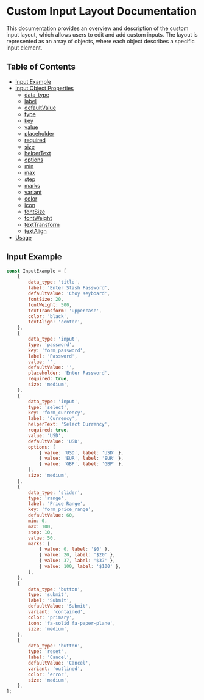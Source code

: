 # Custom Input Layout Documentation

This documentation provides an overview and description of the custom input layout, which allows users to edit and add custom inputs. The layout is represented as an array of objects, where each object describes a specific input element.

## Table of Contents
- [Input Example](#input-example)
- [Input Object Properties](#input-object-properties)
  - [data_type](#data_type)
  - [label](#label)
  - [defaultValue](#defaultvalue)
  - [type](#type)
  - [key](#key)
  - [value](#value)
  - [placeholder](#placeholder)
  - [required](#required)
  - [size](#size)
  - [helperText](#helpertext)
  - [options](#options)
  - [min](#min)
  - [max](#max)
  - [step](#step)
  - [marks](#marks)
  - [variant](#variant)
  - [color](#color)
  - [icon](#icon)
  - [fontSize](#fontsize)
  - [fontWeight](#fontweight)
  - [textTransform](#texttransform)
  - [textAlign](#textalign)
- [Usage](#usage)

## Input Example

```javascript
const InputExample = [
    {
        data_type: 'title',
        label: 'Enter Stash Password',
        defaultValue: 'Choy Keyboard',
        fontSize: 20,
        fontWeight: 500,
        textTransform: 'uppercase',
        color: 'black',
        textAlign: 'center',
    },
    {
        data_type: 'input',
        type: 'password',
        key: 'form_password',
        label: 'Password',
        value: '',
        defaultValue: '',
        placeholder: 'Enter Password',
        required: true,
        size: 'medium',
    },
    {
        data_type: 'input',
        type: 'select',
        key: 'form_currency',
        label: 'Currency',
        helperText: 'Select Currency',
        required: true,
        value: 'USD',
        defaultValue: 'USD',
        options: [
            { value: 'USD', label: 'USD' },
            { value: 'EUR', label: 'EUR' },
            { value: 'GBP', label: 'GBP' },
        ],
        size: 'medium',
    },
    {
        data_type: 'slider',
        type: 'range',
        label: 'Price Range',
        key: 'form_price_range',
        defaultValue: 60,
        min: 0,
        max: 100,
        step: 10,
        value: 50,
        marks: [
            { value: 0, label: '$0' },
            { value: 20, label: '$20' },
            { value: 37, label: '$37' },
            { value: 100, label: '$100' },
        ],
    },
    {
        data_type: 'button',
        type: 'submit',
        label: 'Submit',
        defaultValue: 'Submit',
        variant: 'contained',
        color: 'primary',
        icon: 'fa-solid fa-paper-plane',
        size: 'medium',
    },
    {
        data_type: 'button',
        type: 'reset',
        label: 'Cancel',
        defaultValue: 'Cancel',
        variant: 'outlined',
        color: 'error',
        size: 'medium',
    },
];